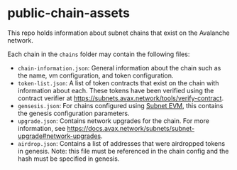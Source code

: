# public-chain-assets

This repo holds information about subnet chains that exist on the Avalanche
network.

Each chain in the `chains` folder may contain the following files:
- `chain-information.json`: General information about the chain such as the
  name, vm configuration, and token configuration.
- `token-list.json`: A list of token contracts that exist on the chain with
  information about each. These tokens have been verified using the contract
  verifier at https://subnets.avax.network/tools/verify-contract.
- `gensesis.json`: For chains configured using
  [Subnet EVM](https://github.com/ava-labs/subnet-evm), this contains the
  genesis configuration parameters.
- `upgrade.json`: Contains network upgrades for the chain. For more
  information, see 
  https://docs.avax.network/subnets/subnet-upgrade#network-upgrades.
- `airdrop.json`: Contains a list of addresses that were airdropped tokens in genesis. Note: this file must be referenced in the chain config and the hash must be specified in genesis.
